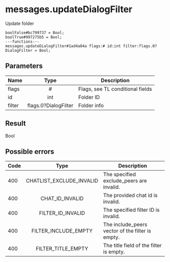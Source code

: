 # messages.updateDialogFilter
Update folder

```
boolFalse#bc799737 = Bool;
boolTrue#997275b5 = Bool;
---functions---
messages.updateDialogFilter#1ad4a04a flags:# id:int filter:flags.0?DialogFilter = Bool;
```

## Parameters
| Name | Type | Description |
| ---- | :----: | ----------- |
| flags | # | Flags, see TL conditional fields |
| id | int | Folder ID |
| filter | flags.0?DialogFilter | Folder info |


## Result
Bool

## Possible errors
| Code | Type | Description |
| ---- | :----: | ----------- |
| 400 | CHATLIST_EXCLUDE_INVALID | The specified exclude_peers are invalid. |
| 400 | CHAT_ID_INVALID | The provided chat id is invalid. |
| 400 | FILTER_ID_INVALID | The specified filter ID is invalid. |
| 400 | FILTER_INCLUDE_EMPTY | The include_peers vector of the filter is empty. |
| 400 | FILTER_TITLE_EMPTY | The title field of the filter is empty. |

